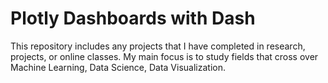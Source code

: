# Plotly Dashboards with Dash

This repository includes any projects that I have completed in research, projects, or online classes. My main focus is to study fields that cross over Machine Learning, Data Science, Data Visualization. 
